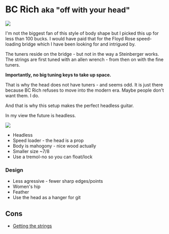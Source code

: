 # BC Rich <small> aka  "off with your head"</small>

<img src="/img/bc/rich-less.png"/>

I'm not the biggest fan of this style of body shape but I picked this up for less than 100 bucks. I would have paid that for the Floyd Rose speed-loading bridge which I have been looking for and intrigued by.

The tuners reside on the bridge - but not in the way a Steinberger works. The strings are first tuned with an allen wrench - from then on with the fine tuners. 

__Importantly, no big tuning keys to take up space.__

That is why the head does not have tuners - and seems odd. It is just there because BC Rich refuses to move into the modern era. Maybe people don't want them. I do.

And that is why this setup makes the perfect headless guitar.

In my view the future is headless.

<img src="/img/bc/bc-4.png"/>

* Headless
* Speed loader - the head is a prop
* Body is mahogony - nice wood actually
* Smaller size ~7/8
* Use a tremol-no so you can float/lock

### Design

* Less agressive - fewer sharp edges/points
* Women's hip
* Feather
* Use the head as a hanger for git

## Cons

* [Getting the strings](http://www.floydrose.com/news/speedloader-update-october-2014)


